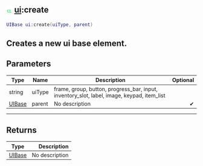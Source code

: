 ## ![client](.gitbook/assets/client.png) [ui](./home/ui):create

```lua
UIBase ui:create(uiType, parent)
```

Creates a new ui base element.
------
## Parameters

| Type   | Name | Description | Optional |
| ------ | ---- | ----------- | -------: |
| string | uiType | frame, group, button, progress_bar, input, inventory_slot, label, image, keypad, item_list |  |
| [UIBase](./home/UIBase) | parent | No description | ✔ |

------
## Returns

| Type   | Description |
| ------ | ----------: |
| [UIBase](./home/UIBase) | No description |

